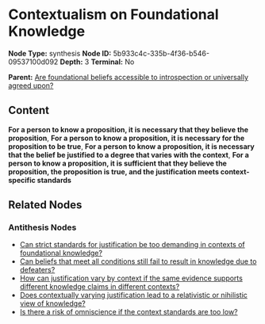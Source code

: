 # Contextualism on Foundational Knowledge

**Node Type:** synthesis
**Node ID:** 5b933c4c-335b-4f36-b546-09537100d092
**Depth:** 3
**Terminal:** No

**Parent:** [Are foundational beliefs accessible to introspection or universally agreed upon?](are-foundational-beliefs-accessible-to-introspection-or-universally-agreed-upon-antithesis-d9a83ff1-685f-4d59-8beb-0e532e7eb15b.md)

## Content

**For a person to know a proposition, it is necessary that they believe the proposition**, **For a person to know a proposition, it is necessary for the proposition to be true**, **For a person to know a proposition, it is necessary that the belief be justified to a degree that varies with the context**, **For a person to know a proposition, it is sufficient that they believe the proposition, the proposition is true, and the justification meets context-specific standards**

## Related Nodes

### Antithesis Nodes

- [Can strict standards for justification be too demanding in contexts of foundational knowledge?](can-strict-standards-for-justification-be-too-demanding-in-contexts-of-foundational-knowledge-antithesis-40da4527-185d-49bd-bc74-bec1a25c9a25.md)
- [Can beliefs that meet all conditions still fail to result in knowledge due to defeaters?](can-beliefs-that-meet-all-conditions-still-fail-to-result-in-knowledge-due-to-defeaters-antithesis-b996d7c6-301f-4769-9720-08aa03e98678.md)
- [How can justification vary by context if the same evidence supports different knowledge claims in different contexts?](how-can-justification-vary-by-context-if-the-same-evidence-supports-different-knowledge-claims-in-different-contexts-antithesis-1f71ae5d-24f3-4fb1-8ff7-77787aa2400f.md)
- [Does contextually varying justification lead to a relativistic or nihilistic view of knowledge?](does-contextually-varying-justification-lead-to-a-relativistic-or-nihilistic-view-of-knowledge-antithesis-96363d42-4be3-4f0d-a01b-eecc0861792c.md)
- [Is there a risk of omniscience if the context standards are too low?](is-there-a-risk-of-omniscience-if-the-context-standards-are-too-low-antithesis-ac5e6055-3373-4477-b0f9-81f88e9e9848.md)
